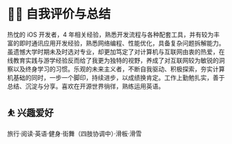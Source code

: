 # 🧘‍♂️ 自我评价与总结

热忱的 iOS 开发者，4 年相关经验，熟悉开发流程与各种配套工具，并有较为丰富的即时通讯应用开发经验，熟悉网络编程、性能优化，具备复杂问题拆解能力。虽遗憾大学时期未及时选对专业，却更加笃定了对计算机与互联网由衷的热爱，在线教育实践与游学经验反而给了我更为独特的视野，养成了对互联网较为敏锐的洞察以及终身学习的习惯。乐观的未来主义者，不断自我驱动、积极探索，夯实计算机基础的同时，一步一个脚印，持续进步，以成绩换肯定。工作上勤勉扎实，善于总结、沉淀与分享。喜欢在开源世界徜徉，熟练运用英语。

## ⛹ 兴趣爱好

旅行·阅读·英语·健身·街舞（四肢协调中）·滑板·滑雪